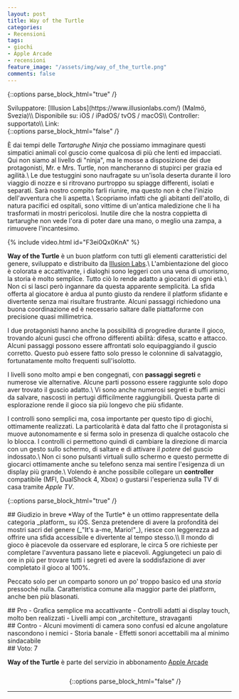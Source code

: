 ```yaml
---
layout: post
title: Way of the Turtle
categories:
- Recensioni
tags:
- giochi
- Apple Arcade
- recensioni
feature_image: "/assets/img/way_of_the_turtle.png"
comments: false
---
```


{::options parse_block_html="true" /}
<div class="game_info">
Sviluppatore: [Illusion Labs](https://www.illusionlabs.com/) (Malmö, Svezia)\\
Disponibile su: iOS / iPadOS/ tvOS / macOS\\
Controller: supportato\\
Link: <a href="https://apps.apple.com/it/app/way-of-the-turtle/id1472186054?mt=8" style="display:inline-block;overflow:hidden;background:url(https://linkmaker.itunes.apple.com/assets/shared/badges/it-it/appstore-sm.svg) no-repeat;width:60px;height:15px;"></a>
</div>
{::options parse_block_html="false" /}

È dai tempi delle _Tartarughe Ninja_ che possiamo immaginare questi simpatici animali col guscio come qualcosa di più che lenti ed impacciati. Qui non siamo al livello di "ninja", ma le mosse a disposizione dei due protagonisti, Mr. e Mrs. Turtle, non mancheranno di stupirci per grazia ed agilità.\\
Le due testuggini sono naufragate su un'isola deserta durante il loro viaggio di nozze e si ritrovano purtroppo su spiagge differenti, isolati e separati. Sarà nostro compito farli riunire, ma questo non è che l'inizio dell'avventura che li aspetta.\\
Scopriamo infatti che gli abitanti dell'atollo, di natura pacifici ed ospitali, sono vittime di un'antica maledizione che li ha trasformati in mostri pericolosi. Inutile dire che la nostra coppietta di tartarughe non vede l'ora di poter dare una mano, o meglio una zampa, a rimuovere l'incantesimo.

{% include video.html id="F3ei0Qx0KnA" %}

**Way of the Turtle** è un buon platform con tutti gli elementi caratteristici del genere, sviluppato e distribuito da [Illusion Labs](https://www.illusionlabs.com/).\\
L'ambientazione del gioco è colorata e accattivante, i dialoghi sono leggeri con una vena di umorismo, la storia è molto semplice. Tutto ciò lo rende adatto a giocatori di ogni età.\\
Non ci si lasci però ingannare da questa apparente semplicità. La sfida offerta al giocatore è ardua al punto giusto da rendere il platform sfidante e divertente senza mai risultare frustrante. Alcuni passaggi richiedono una buona coordinazione ed è necessario saltare dalle piattaforme con precisione quasi millimetrica.

I due protagonisti hanno anche la possibilità di progredire durante il gioco, trovando alcuni gusci che offrono differenti abilità: difesa, scatto e attacco. Alcuni passaggi possono essere affrontati solo equipaggiando il guscio corretto. Questo può essere fatto solo presso le colonnine di salvataggio, fortunatamente molto frequenti sull'isolotto.

I livelli sono molto ampi e ben congegnati, con **passaggi segreti** e numerose vie alternative. Alcune parti possono essere raggiunte solo dopo aver trovato il guscio adatto.\\
Vi sono anche numerosi segreti e buffi amici da salvare, nascosti in pertugi difficilmente raggiungibili. Questa parte di esplorazione rende il gioco sia più longevo che più sfidante.

I controlli sono semplici ma, cosa importante per questo tipo di giochi, ottimamente realizzati. La particolarità è data dal fatto che il protagonista si muove autonomamente e si ferma solo in presenza di qualche ostacolo che lo blocca. I controlli ci permettono quindi di cambiare la direzione di marcia con un gesto sullo schermo, di saltare e di attivare il _potere_ del guscio indossato.\\
Non ci sono pulsanti virtuali sullo schermo e questo permette di giocarci ottimamente anche su telefono senza mai sentire l'esigenza di un display più grande.\\
Volendo è anche possibile collegare un **controller** compatibile (MFI, DualShock 4, Xbox) o gustarsi l'esperienza sulla TV di casa tramite _Apple TV_.

{::options parse_block_html="true" /}
<div class="conclusion">
## Giudizio in breve
*Way of the Turtle* è un ottimo rappresentate della categoria _platform_ su iOS. Senza pretendere di avere la profondità dei mostri sacri del genere (_"It's a-me, Mario!"_), riesce con leggerezza ad offrire una sfida accessibile e divertente al tempo stesso.\\
Il mondo di gioco è piacevole da osservare ed esplorare, le circa 5 ore richieste per completare l'avventura passano liete e piacevoli. Aggiungeteci un paio di ore in più per trovare tutti i segreti ed avere la soddisfazione di aver completato il gioco al 100%.

Peccato solo per un comparto sonoro un po' troppo basico ed una _storia_ pressoché nulla. Caratteristica comune alla maggior parte dei platform, anche ben più blasonati.
</div>

<div class="pros">
## Pro
- Grafica semplice ma accattivante
- Controlli adatti ai display touch, molto ben realizzati
- Livelli ampi con _architetture_ stravaganti
</div>

<div class="cons">
## Contro
- Alcuni movimenti di camera sono confusi ed alcune angolature nascondono i nemici
- Storia banale
- Effetti sonori accettabili ma al minimo sindacabile
</div>

<div class="vote">
## Voto: 7
</div>

**Way of the Turtle** è parte del servizio in abbonamento [Apple Arcade](https://www.apple.com/it/apple-arcade/)
<a href="https://apps.apple.com/it/app/way-of-the-turtle/id1472186054?mt=8" style="display:inline-block;overflow:hidden;background:url(https://linkmaker.itunes.apple.com/it-it/badge-lrg.svg?releaseDate=2019-09-19&kind=iossoftware&bubble=ios_apps) no-repeat;width:135px;height:40px;"></a>
{::options parse_block_html="false" /}

---
